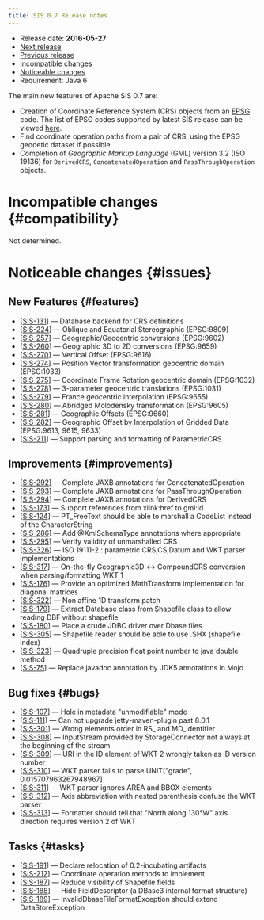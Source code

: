 ```yaml
---
title: SIS 0.7 Release notes
---
```


* Release date: **2016-05-27**
* [Next release](0.8.html)
* [Previous release](0.6.html)
* [Incompatible changes](#compatibility)
* [Noticeable changes](#issues)
* Requirement: Java 6

The main new features of Apache SIS 0.7 are:

* Creation of Coordinate Reference System (CRS) objects from an [EPSG](/epsg.html) code.
  The list of EPSG codes supported by latest SIS release can be viewed [here](/tables/CoordinateReferenceSystems.html).
* Find coordinate operation paths from a pair of CRS, using the EPSG geodetic dataset if possible.
* Completion of _Geographic Markup Language_ (GML) version 3.2 (ISO 19136) for
  `DerivedCRS`, `ConcatenatedOperation` and `PassThroughOperation` objects.

# Incompatible changes    {#compatibility}
Not determined.

# Noticeable changes    {#issues}

## New Features    {#features}
* [[SIS-131](https://issues.apache.org/jira/browse/SIS-131)] — Database backend for CRS definitions
* [[SIS-224](https://issues.apache.org/jira/browse/SIS-224)] — Oblique and Equatorial Stereographic (EPSG:9809)
* [[SIS-257](https://issues.apache.org/jira/browse/SIS-257)] — Geographic/Geocentric conversions (EPSG:9602)
* [[SIS-260](https://issues.apache.org/jira/browse/SIS-260)] — Geographic 3D to 2D conversions (EPSG:9659)
* [[SIS-270](https://issues.apache.org/jira/browse/SIS-270)] — Vertical Offset (EPSG:9616)
* [[SIS-274](https://issues.apache.org/jira/browse/SIS-274)] — Position Vector transformation geocentric domain (EPSG:1033)
* [[SIS-275](https://issues.apache.org/jira/browse/SIS-275)] — Coordinate Frame Rotation geocentric domain (EPSG:1032)
* [[SIS-278](https://issues.apache.org/jira/browse/SIS-278)] — 3-parameter geocentric translations (EPSG:1031)
* [[SIS-279](https://issues.apache.org/jira/browse/SIS-279)] — France geocentric interpolation (EPSG:9655)
* [[SIS-280](https://issues.apache.org/jira/browse/SIS-280)] — Abridged Molodensky transformation (EPSG:9605)
* [[SIS-281](https://issues.apache.org/jira/browse/SIS-281)] — Geographic Offsets (EPSG:9660)
* [[SIS-282](https://issues.apache.org/jira/browse/SIS-282)] — Geographic Offset by Interpolation of Gridded Data (EPSG:9613, 9615, 9633)
* [[SIS-211](https://issues.apache.org/jira/browse/SIS-211)] — Support parsing and formatting of ParametricCRS

## Improvements    {#improvements}
* [[SIS-292](https://issues.apache.org/jira/browse/SIS-292)] — Complete JAXB annotations for ConcatenatedOperation
* [[SIS-293](https://issues.apache.org/jira/browse/SIS-293)] — Complete JAXB annotations for PassThroughOperation
* [[SIS-294](https://issues.apache.org/jira/browse/SIS-294)] — Complete JAXB annotations for DerivedCRS
* [[SIS-173](https://issues.apache.org/jira/browse/SIS-173)] — Support references from xlink:href to gml:id
* [[SIS-124](https://issues.apache.org/jira/browse/SIS-124)] — PT_FreeText should be able to marshall a CodeList instead of the CharacterString
* [[SIS-286](https://issues.apache.org/jira/browse/SIS-286)] — Add @XmlSchemaType annotations where appropriate
* [[SIS-295](https://issues.apache.org/jira/browse/SIS-295)] — Verify validity of unmarshalled CRS
* [[SIS-326](https://issues.apache.org/jira/browse/SIS-326)] — ISO 19111-2 : parametric CRS,CS,Datum and WKT parser implementations
* [[SIS-317](https://issues.apache.org/jira/browse/SIS-317)] — On-the-fly Geographic3D ↔ CompoundCRS conversion when parsing/formatting WKT 1
* [[SIS-176](https://issues.apache.org/jira/browse/SIS-176)] — Provide an optimized MathTransform implementation for diagonal matrices
* [[SIS-322](https://issues.apache.org/jira/browse/SIS-322)] — Non affine 1D transform patch
* [[SIS-179](https://issues.apache.org/jira/browse/SIS-179)] — Extract Database class from Shapefile class to allow reading DBF without shapefile
* [[SIS-180](https://issues.apache.org/jira/browse/SIS-180)] — Place a crude JDBC driver over Dbase files
* [[SIS-305](https://issues.apache.org/jira/browse/SIS-305)] — Shapefile reader should be able to use .SHX (shapefile index)
* [[SIS-323](https://issues.apache.org/jira/browse/SIS-323)] — Quadruple precision float point number to java double method
* [[SIS-75](https://issues.apache.org/jira/browse/SIS-75)] — Replace javadoc annotation by JDK5 annotations in Mojo

## Bug fixes    {#bugs}
* [[SIS-107](https://issues.apache.org/jira/browse/SIS-107)] — Hole in metadata "unmodifiable" mode
* [[SIS-111](https://issues.apache.org/jira/browse/SIS-111)] — Can not upgrade jetty-maven-plugin past 8.0.1
* [[SIS-301](https://issues.apache.org/jira/browse/SIS-301)] — Wrong elements order in RS_ and MD_Identifier
* [[SIS-308](https://issues.apache.org/jira/browse/SIS-308)] — InputStream provided by StorageConnector not always at the beginning of the stream
* [[SIS-309](https://issues.apache.org/jira/browse/SIS-309)] — URI in the ID element of WKT 2 wrongly taken as ID version number
* [[SIS-310](https://issues.apache.org/jira/browse/SIS-310)] — WKT parser fails to parse UNIT["grade", 0.015707963267948967]
* [[SIS-311](https://issues.apache.org/jira/browse/SIS-311)] — WKT parser ignores AREA and BBOX elements
* [[SIS-312](https://issues.apache.org/jira/browse/SIS-312)] — Axis abbreviation with nested parenthesis confuse the WKT parser
* [[SIS-313](https://issues.apache.org/jira/browse/SIS-313)] — Formatter should tell that "North along 130°W" axis direction requires version 2 of WKT

## Tasks    {#tasks}
* [[SIS-191](https://issues.apache.org/jira/browse/SIS-191)] — Declare relocation of 0.2-incubating artifacts
* [[SIS-212](https://issues.apache.org/jira/browse/SIS-212)] — Coordinate operation methods to implement
* [[SIS-187](https://issues.apache.org/jira/browse/SIS-187)] — Reduce visibility of Shapefile fields
* [[SIS-188](https://issues.apache.org/jira/browse/SIS-188)] — Hide FieldDescriptor (a DBase3 internal format structure)
* [[SIS-189](https://issues.apache.org/jira/browse/SIS-189)] — InvalidDbaseFileFormatException should extend DataStoreException
